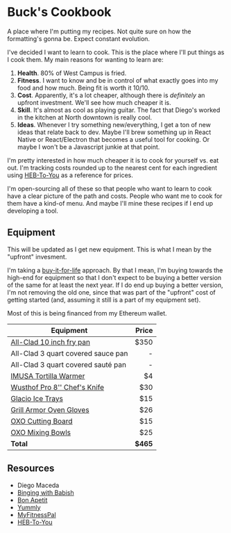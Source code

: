 # Buck's Cookbook
A place where I'm putting my recipes. Not quite sure on how the formatting's gonna be. Expect constant evolution.

I've decided I want to learn to cook. This is the place where I'll put things as I cook them. My main reasons for wanting to learn are:

1. **Health**. 80% of West Campus is fried.
2. **Fitness**. I want to know and be in control of what exactly goes into my food and how much. Being fit is worth it 10/10.
3. **Cost**. Apparently, it's a lot cheaper, although there is *definitely* an upfront investment. We'll see how much cheaper it is.
4. **Skill**. It's almost as cool as playing guitar. The fact that Diego's worked in the kitchen at North downtown is really cool.
5. **Ideas**. Whenever I try something new/everything, I get a ton of new ideas that relate back to dev. Maybe I'll brew something up in React Native or React/Electron that becomes a useful tool for cooking. Or maybe I won't be a Javascript junkie at that point.

I'm pretty interested in how much cheaper it is to cook for yourself vs. eat out. I'm tracking costs rounded up to the nearest cent for each ingredient using [HEB-To-You](https://hebtoyou.com/home/) as a reference for prices.

I'm open-sourcing all of these so that people who want to learn to cook have a clear picture of the path and costs. People who want me to cook for them have a kind-of menu. And maybe I'll mine these recipes if I end up developing a tool.

## Equipment
This will be updated as I get new equipment. This is what I mean by the "upfront" invesment.

I'm taking a [buy-it-for-life](https://www.reddit.com/r/BuyItForLife/) approach. By that I mean, I'm buying towards the high-end for equipment so that I don't expect to be buying a better version of the same for at least the next year. If I do end up buying a better version, I'm not removing the old one, since that was part of the "upfront" cost of getting started (and, assuming it still is a part of my equipment set).

Most of this is being financed from my Ethereum wallet.

| Equipment                          | Price |
|------------------------------------|------:|
| [All-Clad 10 inch fry pan](https://www.amazon.com/gp/product/B005EXVUFC/ref=oh_aui_detailpage_o00_s00?ie=UTF8&psc=1)           |     $350 |
| All-Clad 3 quart covered sauce pan |     - |
| All-Clad 3 quart covered sauté pan | -  |
| [IMUSA Tortilla Warmer](https://www.amazon.com/gp/product/B00164SI8K/ref=oh_aui_detailpage_o01_s00?ie=UTF8&psc=1)              | $4    |
| [Wusthof Pro 8'' Chef's Knife](https://www.amazon.com/gp/product/B008GRUNOC/ref=oh_aui_detailpage_o01_s00?ie=UTF8&psc=1)       | $30   |
| [Glacio Ice Trays](https://www.amazon.com/gp/product/B010KPESWU/ref=oh_aui_detailpage_o01_s00?ie=UTF8&psc=1)                   | $15   |
| [Grill Armor Oven Gloves](https://www.amazon.com/gp/product/B00ZORPCGG/ref=oh_aui_detailpage_o02_s01?ie=UTF8&psc=1)            | $26   |
| [OXO Cutting Board](https://www.amazon.com/gp/product/B000CBOTQ8/ref=oh_aui_detailpage_o02_s01?ie=UTF8&psc=1)                  | $15   |
| [OXO Mixing Bowls](https://www.amazon.com/gp/product/B007U256CS/ref=oh_aui_detailpage_o02_s01?ie=UTF8&psc=1)                   | $25   |
| **Total**                          |**$465**|

## Resources
- Diego Maceda
- [Binging with Babish](https://www.youtube.com/channel/UCJHA_jMfCvEnv-3kRjTCQXw)
- [Bon Apetit](https://www.youtube.com/channel/UCbpMy0Fg74eXXkvxJrtEn3w)
- [Yummly](http://yummly.com)
- [MyFitnessPal](http://myfitnesspal.com)
- [HEB-To-You](https://hebtoyou.com/home/)
